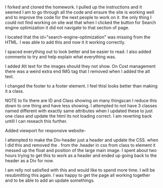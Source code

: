 I forked and cloned the homework. I pulled up the instructions and it seemed I am to go through all the code and ensure the site is working well and to improve the code for the next people to work on it. 
the only thing I could not find working on site wat that when I clicked the button for Search engine optimization it did not navigate to that section of page.

 I located that the id="search-engine-optimization" was missing from the HTML. I was able to add this and now it it working correctly. 

I spaced everything out to look better and be easier to read. I also added comments to try and help explain what everything was. 

I added Alt text for the images should they not show. On Cost management there was a weird extra end IMG tag that I removed when I added the alt text. 
 
I changed the footer to a footer element. I feel thisl looks better than making it a class. 

NOTE to fix there are ID and Class showing on many thingscan I reduce this down to one thing and have less showing.   I attempted to not have 3 classes named different with exactly same attributes when I updated these to just one class and update the html its not loading correct. I am reverting back untill I can reseach this further. 

Added viewport for responsive website- 

I attempted to make the Div-header just a header and update the CSS. when I did this and removed the . from the .header in css from class to element it messed up the float and position of the large main image. I spent about two hours trying to get this to work as a header and ended up going back to the header as a Div for now. 

I am relly not satisfied with this and would like to spend more time. I will be resubmitting this again. I was happy to get the page all working together and to be able to add an update somethings.